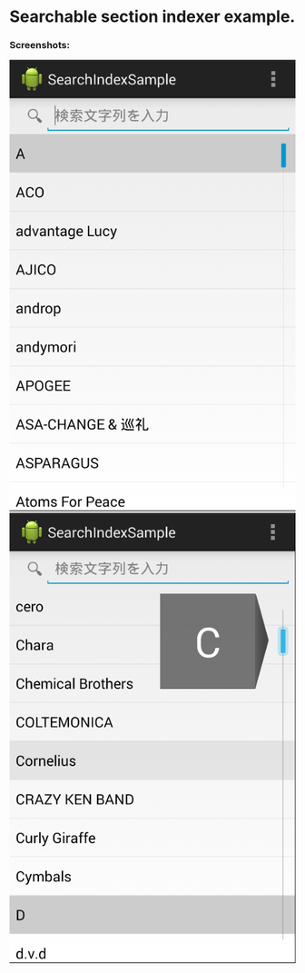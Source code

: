 # Searchable section indexer example.

### Screenshots:

![screenshot 1](https://raw.githubusercontent.com/chooblarin/SearchIndexSample/master/screenshots/1.png)
![screenshot 2](https://raw.githubusercontent.com/chooblarin/SearchIndexSample/master/screenshots/2.png)

